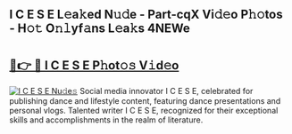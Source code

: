 ## I C E S E L𝚎a𝚔ed N𝚞𝚍e - Part-cqX Vi𝚍𝚎o P𝚑𝚘tos - H𝚘𝚝 O𝚗𝚕yf𝚊ns L𝚎a𝚔s 4NEWe

# <h2><a href="http://kfbzqls.oniu.top/?m=I+C+E+S+E">🔗👉 🔴 I C E S E P𝚑ot𝚘𝚜 V𝚒d𝚎o</a></h2>

[![I C E S E Nu𝚍e𝚜](https://i.imgur.com/0qMVB7G.gif)](http://kfbzqls.oniu.top/?m=I+C+E+S+E)
Social media innovator I C E S E, celebrated for publishing dance and lifestyle content, featuring dance presentations and personal vlogs. Talented writer I C E S E, recognized for their exceptional skills and accomplishments in the realm of literature.  
